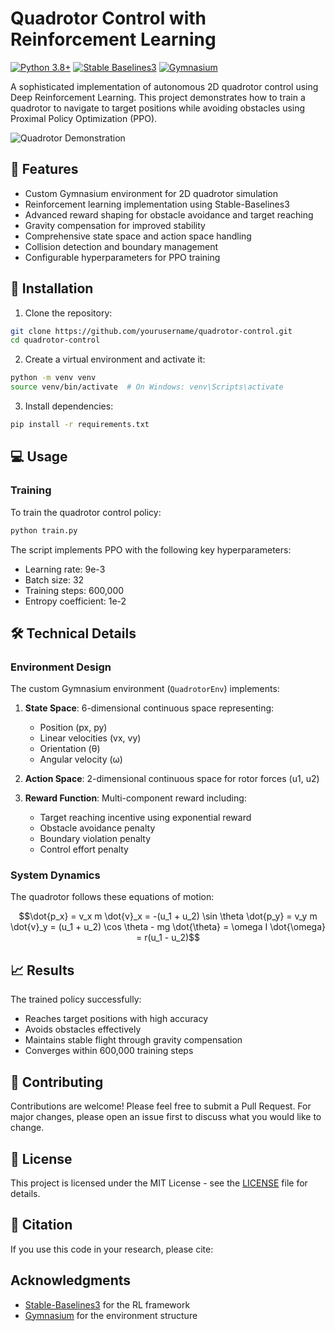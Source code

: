 # Quadrotor Control with Reinforcement Learning

[![Python 3.8+](https://img.shields.io/badge/python-3.8+-blue.svg)](https://www.python.org/downloads/)
[![Stable Baselines3](https://img.shields.io/badge/stable--baselines3-latest-brightgreen)](https://stable-baselines3.readthedocs.io/)
[![Gymnasium](https://img.shields.io/badge/Gymnasium-latest-orange)](https://gymnasium.farama.org/)

A sophisticated implementation of autonomous 2D quadrotor control using Deep Reinforcement Learning. This project demonstrates how to train a quadrotor to navigate to target positions while avoiding obstacles using Proximal Policy Optimization (PPO).

![Quadrotor Demonstration](assets/quadrotor.png)

## 🚀 Features

- Custom Gymnasium environment for 2D quadrotor simulation
- Reinforcement learning implementation using Stable-Baselines3
- Advanced reward shaping for obstacle avoidance and target reaching
- Gravity compensation for improved stability
- Comprehensive state space and action space handling
- Collision detection and boundary management
- Configurable hyperparameters for PPO training


## 🔧 Installation

1. Clone the repository:
```bash
git clone https://github.com/yourusername/quadrotor-control.git
cd quadrotor-control
```

2. Create a virtual environment and activate it:
```bash
python -m venv venv
source venv/bin/activate  # On Windows: venv\Scripts\activate
```

3. Install dependencies:
```bash
pip install -r requirements.txt
```

## 💻 Usage

### Training

To train the quadrotor control policy:

```bash
python train.py
```

The script implements PPO with the following key hyperparameters:
- Learning rate: 9e-3
- Batch size: 32
- Training steps: 600,000
- Entropy coefficient: 1e-2



## 🛠️ Technical Details

### Environment Design

The custom Gymnasium environment (`QuadrotorEnv`) implements:

1. **State Space**: 6-dimensional continuous space representing:
   - Position (px, py)
   - Linear velocities (vx, vy)
   - Orientation (θ)
   - Angular velocity (ω)

2. **Action Space**: 2-dimensional continuous space for rotor forces (u1, u2)

3. **Reward Function**: Multi-component reward including:
   - Target reaching incentive using exponential reward
   - Obstacle avoidance penalty
   - Boundary violation penalty
   - Control effort penalty

### System Dynamics

The quadrotor follows these equations of motion:

```math
\dot{p_x} = v_x
m \dot{v}_x = -(u_1 + u_2) \sin \theta
\dot{p_y} = v_y
m \dot{v}_y = (u_1 + u_2) \cos \theta - mg
\dot{\theta} = \omega
I \dot{\omega} = r(u_1 - u_2)
```

## 📈 Results

The trained policy successfully:
- Reaches target positions with high accuracy
- Avoids obstacles effectively
- Maintains stable flight through gravity compensation
- Converges within 600,000 training steps

## 🤝 Contributing

Contributions are welcome! Please feel free to submit a Pull Request. For major changes, please open an issue first to discuss what you would like to change.

## 📝 License

This project is licensed under the MIT License - see the [LICENSE](LICENSE) file for details.

## 🔗 Citation

If you use this code in your research, please cite:


## Acknowledgments

- [Stable-Baselines3](https://github.com/DLR-RM/stable-baselines3) for the RL framework
- [Gymnasium](https://gymnasium.farama.org/) for the environment structure
